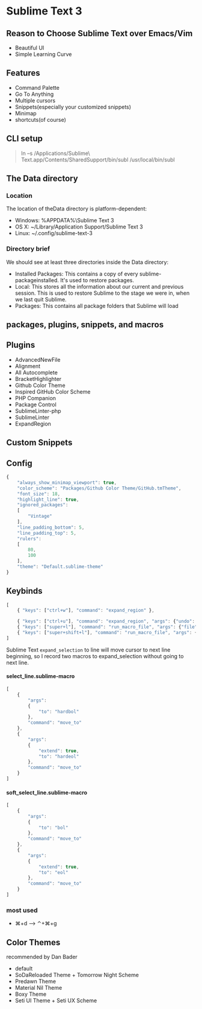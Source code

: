 # Sublime Text 3

## Reason to Choose Sublime Text over Emacs/Vim
- Beautiful UI
- Simple Learning Curve


## Features
- Command Palette
- Go To Anything
- Multiple cursors
- Snippets(especially your customized snippets)
- Minimap
- shortcuts(of course)


## CLI setup
> ln –s /Applications/Sublime\ Text.app/Contents/SharedSupport/bin/subl /usr/local/bin/subl

## The Data directory
### Location
The location of theData directory is platform-dependent:
- Windows: %APPDATA%\Sublime Text 3
- OS X: ~/Library/Application Support/Sublime Text 3
- Linux: ~/.config/sublime-text-3

### Directory brief
We should see at least three directories inside the Data directory:
- Installed Packages: 
	This contains a copy of every sublime-packageinstalled. It's used to restore packages.
- Local: 
	This stores all the information about our current and previous session. This is used to restore Sublime to the stage we were in, when we last quit Sublime.
- Packages: 
	This contains all package folders that Sublime will load


## packages, plugins, snippets, and macros


## Plugins 

- AdvancedNewFile
- Alignment
- All Autocomplete
- BracketHighlighter
- Github Color Theme
- Inspired GitHub Color Scheme
- PHP Companion
- Package Control
- SublimeLinter-php
- SublimeLinter
- ExpandRegion

## Custom Snippets


## Config

``` javascript
{
	"always_show_minimap_viewport": true,
	"color_scheme": "Packages/Github Color Theme/GitHub.tmTheme",
	"font_size": 18,
	"highlight_line": true,
	"ignored_packages":
	[
		"Vintage"
	],
	"line_padding_bottom": 5,
	"line_padding_top": 5,
	"rulers":
	[
		80,
		100
	],
	"theme": "Default.sublime-theme"
}
```

## Keybinds
``` javascript
[
	{ "keys": ["ctrl+w"], "command": "expand_region" }, 

	{ "keys": ["ctrl+u"], "command": "expand_region", "args": {"undo": true}, "context": [{ "key": "expand_region_soft_undo" }] },
	{ "keys": ["super+l"], "command": "run_macro_file", "args": {"file": "Packages/User/select_line.sublime-macro"} },
	{ "keys": ["super+shift+l"], "command": "run_macro_file", "args": {"file": "Packages/User/soft_select_line.sublime-macro"} }
]
```

Sublime Text `expand_selection` to line will move cursor to next line beginning,
so I record two macros to expand_selection without going to next line.

#### select_line.sublime-macro
``` javascript
[
	{
		"args":
		{
			"to": "hardbol"
		},
		"command": "move_to"
	},
	{
		"args":
		{
			"extend": true,
			"to": "hardeol"
		},
		"command": "move_to"
	}
]
```

#### soft_select_line.sublime-macro
``` javascript
[
	{
		"args":
		{
			"to": "bol"
		},
		"command": "move_to"
	},
	{
		"args":
		{
			"extend": true,
			"to": "eol"
		},
		"command": "move_to"
	}
]
```



### most used
- ⌘+d --> ⌃+⌘+g



## Color Themes
recommended by Dan Bader

- default
- SoDaReloaded Theme + Tomorrow Night Scheme
- Predawn Theme
- Material Nil Theme
- Boxy Theme
- Seti UI Theme + Seti UX Scheme